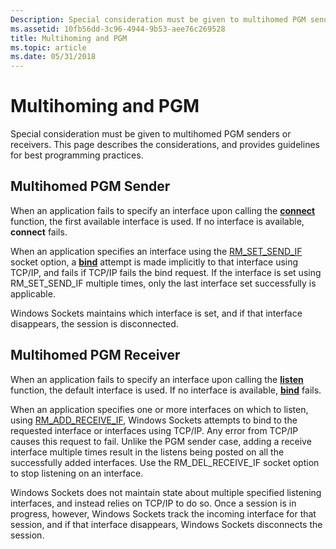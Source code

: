 ```yaml
---
Description: Special consideration must be given to multihomed PGM senders or receivers. This page describes the considerations, and provides guidelines for best programming practices.
ms.assetid: 10fb56dd-3c96-4944-9b53-aee76c269528
title: Multihoming and PGM
ms.topic: article
ms.date: 05/31/2018
---
```


# Multihoming and PGM

Special consideration must be given to multihomed PGM senders or receivers. This page describes the considerations, and provides guidelines for best programming practices.

## Multihomed PGM Sender

When an application fails to specify an interface upon calling the [**connect**](/windows/desktop/api/Winsock2/nf-winsock2-connect) function, the first available interface is used. If no interface is available, **connect** fails.

When an application specifies an interface using the [RM\_SET\_SEND\_IF](socket-options.md) socket option, a [**bind**](/windows/desktop/api/winsock/nf-winsock-bind) attempt is made implicitly to that interface using TCP/IP, and fails if TCP/IP fails the bind request. If the interface is set using RM\_SET\_SEND\_IF multiple times, only the last interface set successfully is applicable.

Windows Sockets maintains which interface is set, and if that interface disappears, the session is disconnected.

## Multihomed PGM Receiver

When an application fails to specify an interface upon calling the [**listen**](/windows/desktop/api/Winsock2/nf-winsock2-listen) function, the default interface is used. If no interface is available, [**bind**](/windows/desktop/api/winsock/nf-winsock-bind) fails.

When an application specifies one or more interfaces on which to listen, using [RM\_ADD\_RECEIVE\_IF](socket-options.md), Windows Sockets attempts to bind to the requested interface or interfaces using TCP/IP. Any error from TCP/IP causes this request to fail. Unlike the PGM sender case, adding a receive interface multiple times result in the listens being posted on all the successfully added interfaces. Use the RM\_DEL\_RECEIVE\_IF socket option to stop listening on an interface.

Windows Sockets does not maintain state about multiple specified listening interfaces, and instead relies on TCP/IP to do so. Once a session is in progress, however, Windows Sockets track the incoming interface for that session, and if that interface disappears, Windows Sockets disconnects the session.

 

 



